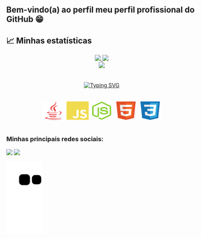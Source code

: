 ## Bem-vindo(a) ao perfil meu perfil profissional do GitHub 😁

## :chart_with_upwards_trend: Minhas estatísticas

<div style="display: inline_block" align = "center">
  <a href="https://github.com/vsantos1711">
  <img height="165em" src="https://github-readme-stats.vercel.app/api?username=vsantos1711&show_icons=true&theme=chartreuse-dark&include_all_commits=true&count_private=true"/>
  <img height="165em" src="https://github-readme-stats.vercel.app/api/top-langs/?username=vsantos1711&layout=compact&langs_count=168&theme=chartreuse-dark"/>         
</div>


<div style = "display: inline_block" align="center">
<a href="https://git.io/streak-stats">
  <img height="165em" src="https://github-readme-streak-stats.herokuapp.com/?user=vsantos1711&theme=hacker"/> 
</div>
  
<br>
<br>
  
<div align="center">
  <a href="https://git.io/typing-svg"><img src="https://readme-typing-svg.demolab.com?font=Fira+Code&duration=3000&pause=1000&color=23F000&background=FFFFFF00&center=true&vCenter=true&width=435&lines=Principais+tecnologias+que+domino%3A" alt="Typing SVG" /></a>
</div>

<br>
<div style="display: inline_block" align="center"><br>
  <img align="center" alt="JAVA" height="50" width="60" src="https://raw.githubusercontent.com/devicons/devicon/master/icons/java/java-plain.svg">
  <img align="center" alt="Js" height="50" width="60" src="https://raw.githubusercontent.com/devicons/devicon/master/icons/javascript/javascript-plain.svg">
  <img align="center" alt="NodeJS" height="50" width="60" src="https://raw.githubusercontent.com/devicons/devicon/master/icons/nodejs/nodejs-plain.svg">
  <img align="center" alt="HTML" height="50" width="60" src="https://raw.githubusercontent.com/devicons/devicon/master/icons/html5/html5-original.svg">
  <img align="center" alt="CSS" height="50" width="60" src="https://raw.githubusercontent.com/devicons/devicon/master/icons/css3/css3-original.svg">
</div>
 
 <br>
 
  ### Minhas principais redes sociais:
 
<div> 
   <a href = "mailto:vsantos067100@gmail.com"><img src="https://img.shields.io/badge/-Gmail-%23333?style=for-the-badge&logo=gmail&logoColor=white" target="_blank"></a>
  <a href="https://www.linkedin.com/in/vinicius-santos-a299331b6/" target="_blank"><img src="https://img.shields.io/badge/-LinkedIn-%230077B5?style=for-the-badge&logo=linkedin&logoColor=white" target="_blank"></a> 
 
  ![Snake animation](https://github.com/vsantos1711/vsantos1711/blob/output/github-contribution-grid-snake.svg)

</div>
